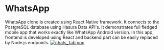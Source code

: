 # WhatsApp
WhatsApp clone is created using React Native framework. It connects to the PostgreSQL database using Hasura Data API's. It demonstrates full fledged mobile app that works exactly like WhatsApp Android version. In this app, frontend is developed using React and backend part can be easily replaced by Node.js endpoints. 
[![chats_Tab.png](https://s9.postimg.org/on0hcsnan/chats_Tab.png)](https://postimg.org/image/rtv0wf7qj/)
